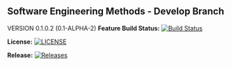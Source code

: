 ## Software Engineering Methods - Develop Branch
VERSION 0.1.0.2 (0.1-ALPHA-2)
**Feature Build Status:**
[![Build Status](https://travis-ci.com/The-Liam-Blair/sem.svg?branch=Feature)](https://travis-ci.com/The-Liam-Blair/sem)


**License:**
[![LICENSE](https://img.shields.io/github/license/The-Liam-Blair/sem.svg?style=flat-square)](https://github.com/The-Liam-Blair/sem/blob/master/LICENSE)

**Release:**
[![Releases](https://img.shields.io/github/release/The-Liam-Blair/sem/all.svg?style=flat-square)](https://github.com/The-Liam-Blair/sem/releases)
